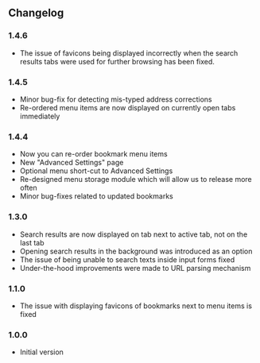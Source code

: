 ## Changelog
### 1.4.6
- The issue of favicons being displayed incorrectly when the search results tabs were used for further browsing has been fixed.

### 1.4.5
- Minor bug-fix for detecting mis-typed address corrections
- Re-ordered menu items are now displayed on currently open tabs immediately

### 1.4.4
- Now you can re-order bookmark menu items
- New "Advanced Settings" page
- Optional menu short-cut to Advanced Settings
- Re-designed menu storage module which will allow us to release more often
- Minor bug-fixes related to updated bookmarks  

### 1.3.0
- Search results are now displayed on tab next to active tab, not on the last tab
- Opening search results in the background was introduced as an option
- The issue of being unable to search texts inside input forms fixed
- Under-the-hood improvements were made to URL parsing mechanism

### 1.1.0
- The issue with displaying favicons of bookmarks next to menu items is fixed

### 1.0.0
- Initial version
